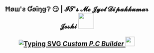<h2><p align="center"> Ħøш'ƨ Ɠøïŋǥ❔ 😏 | 𝓘𝓣'𝓼 𝓜𝓮 𝓙𝔂𝓸𝓽 𝓓𝓲𝓹𝓪𝓴𝓴𝓾𝓶𝓪𝓻 𝓙𝓸𝓼𝓱𝓲 
    <img src="https://media.giphy.com/media/12oufCB0MyZ1Go/giphy.gif" width="50"></p>
  <p align="center">
  <a href="https://git.io/typing-svg"><img src="https://readme-typing-svg.herokuapp.com?font=Playfair+Display&size=26&pause=1000&color=6049C1&background=FFFFFF00&center=true&vCenter=true&random=true&width=435&lines=Custom++P.C++Builder;Cyber+security+Consultant;Kali+user+%F0%9F%98%9C" alt="Typing SVG" 
<p><em> Custom P.C Builder <img src="https://media.giphy.com/media/WUlplcMpOCEmTGBtBW/giphy.gif" width="30"> 
</em></p>
